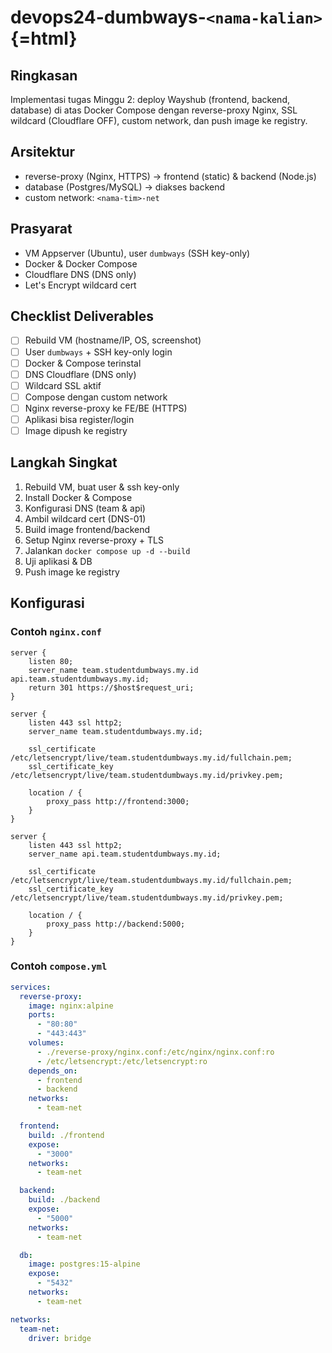 # devops24-dumbways-`<nama-kalian>`{=html}

## Ringkasan

Implementasi tugas Minggu 2: deploy Wayshub (frontend, backend,
database) di atas Docker Compose dengan reverse-proxy Nginx, SSL
wildcard (Cloudflare OFF), custom network, dan push image ke registry.

## Arsitektur

-   reverse-proxy (Nginx, HTTPS) → frontend (static) & backend (Node.js)
-   database (Postgres/MySQL) → diakses backend
-   custom network: `<nama-tim>-net`

## Prasyarat

-   VM Appserver (Ubuntu), user `dumbways` (SSH key-only)
-   Docker & Docker Compose
-   Cloudflare DNS (DNS only)
-   Let's Encrypt wildcard cert

## Checklist Deliverables

-   [ ] Rebuild VM (hostname/IP, OS, screenshot)
-   [ ] User `dumbways` + SSH key-only login
-   [ ] Docker & Compose terinstal
-   [ ] DNS Cloudflare (DNS only)
-   [ ] Wildcard SSL aktif
-   [ ] Compose dengan custom network
-   [ ] Nginx reverse-proxy ke FE/BE (HTTPS)
-   [ ] Aplikasi bisa register/login
-   [ ] Image dipush ke registry

## Langkah Singkat

1.  Rebuild VM, buat user & ssh key-only
2.  Install Docker & Compose
3.  Konfigurasi DNS (team & api)
4.  Ambil wildcard cert (DNS-01)
5.  Build image frontend/backend
6.  Setup Nginx reverse-proxy + TLS
7.  Jalankan `docker compose up -d --build`
8.  Uji aplikasi & DB
9.  Push image ke registry

## Konfigurasi

### Contoh `nginx.conf`

``` nginx
server {
    listen 80;
    server_name team.studentdumbways.my.id api.team.studentdumbways.my.id;
    return 301 https://$host$request_uri;
}

server {
    listen 443 ssl http2;
    server_name team.studentdumbways.my.id;

    ssl_certificate /etc/letsencrypt/live/team.studentdumbways.my.id/fullchain.pem;
    ssl_certificate_key /etc/letsencrypt/live/team.studentdumbways.my.id/privkey.pem;

    location / {
        proxy_pass http://frontend:3000;
    }
}

server {
    listen 443 ssl http2;
    server_name api.team.studentdumbways.my.id;

    ssl_certificate /etc/letsencrypt/live/team.studentdumbways.my.id/fullchain.pem;
    ssl_certificate_key /etc/letsencrypt/live/team.studentdumbways.my.id/privkey.pem;

    location / {
        proxy_pass http://backend:5000;
    }
}
```

### Contoh `compose.yml`

``` yaml
services:
  reverse-proxy:
    image: nginx:alpine
    ports:
      - "80:80"
      - "443:443"
    volumes:
      - ./reverse-proxy/nginx.conf:/etc/nginx/nginx.conf:ro
      - /etc/letsencrypt:/etc/letsencrypt:ro
    depends_on:
      - frontend
      - backend
    networks:
      - team-net

  frontend:
    build: ./frontend
    expose:
      - "3000"
    networks:
      - team-net

  backend:
    build: ./backend
    expose:
      - "5000"
    networks:
      - team-net

  db:
    image: postgres:15-alpine
    expose:
      - "5432"
    networks:
      - team-net

networks:
  team-net:
    driver: bridge
```
